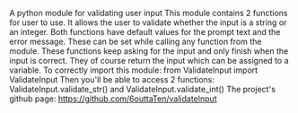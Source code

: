 A python module for validating user input
This module contains 2 functions for user to use. It allows the user to validate whether the input is a string or an integer.
Both functions have default values for the prompt text and the error message. These can be set while calling any function from the module. 
These functions keep asking for the input and only finish when the input is correct. They of course return the input which can be assigned to a variable.
To correctly import this module: from ValidateInput import ValidateInput
Then you'll be able to access 2 functions: ValidateInput.validate_str() and ValidateInput.validate_int()
The project's github page: https://github.com/6outtaTen/validateInput